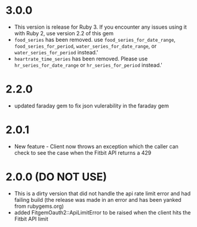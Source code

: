 # 3.0.0
* This version is release for Ruby 3. If you encounter any issues using it with Ruby 2, use version 2.2 of this gem 
* `food_series` has been removed. use `food_series_for_date_range`, `food_series_for_period`, `water_series_for_date_range`, or `water_series_for_period` instead.'
* `heartrate_time_series` has been removed. Please use `hr_series_for_date_range` or `hr_series_for_period` instead.'

# 2.2.0
* updated faraday gem to fix json vulerability in the faraday gem

# 2.0.1
* New feature - Client now throws an exception which the caller can check to see the case when the Fitbit API returns a 429


# 2.0.0 (DO NOT USE)
* This is a dirty version that did not handle the api rate limit error and had failing build (the release was made in an error and has been yanked from rubygems.org)
* added FitgemOauth2::ApiLimitError to be raised when the client hits the Fitbit API limit
